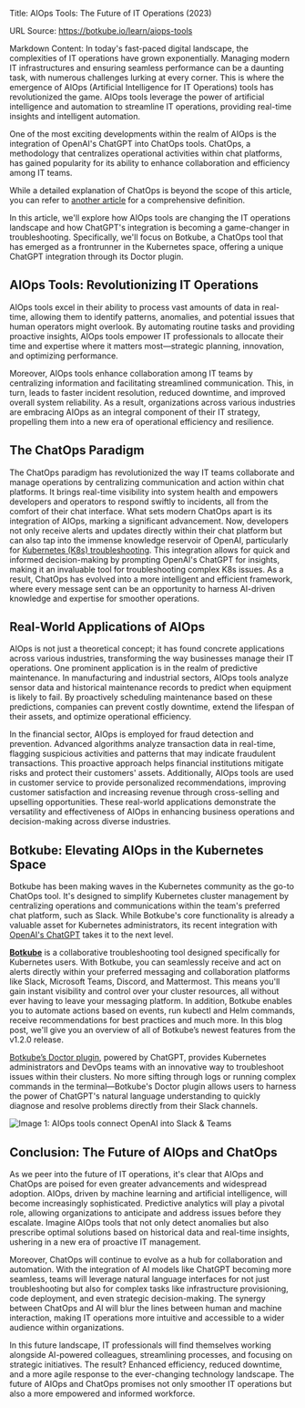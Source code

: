 Title: AIOps Tools: The Future of IT Operations (2023)

URL Source: https://botkube.io/learn/aiops-tools

Markdown Content:
In today's fast-paced digital landscape, the complexities of IT operations have grown exponentially. Managing modern IT infrastructures and ensuring seamless performance can be a daunting task, with numerous challenges lurking at every corner. This is where the emergence of AIOps (Artificial Intelligence for IT Operations) tools has revolutionized the game. AIOps tools leverage the power of artificial intelligence and automation to streamline IT operations, providing real-time insights and intelligent automation.

One of the most exciting developments within the realm of AIOps is the integration of OpenAI's ChatGPT into ChatOps tools. ChatOps, a methodology that centralizes operational activities within chat platforms, has gained popularity for its ability to enhance collaboration and efficiency among IT teams.

While a detailed explanation of ChatOps is beyond the scope of this article, you can refer to [another article](https://botkube.io/learn/chatops) for a comprehensive definition.

In this article, we'll explore how AIOps tools are changing the IT operations landscape and how ChatGPT's integration is becoming a game-changer in troubleshooting. Specifically, we'll focus on Botkube, a ChatOps tool that has emerged as a frontrunner in the Kubernetes space, offering a unique ChatGPT integration through its Doctor plugin.

**AIOps Tools: Revolutionizing IT Operations**
----------------------------------------------

AIOps tools excel in their ability to process vast amounts of data in real-time, allowing them to identify patterns, anomalies, and potential issues that human operators might overlook. By automating routine tasks and providing proactive insights, AIOps tools empower IT professionals to allocate their time and expertise where it matters most—strategic planning, innovation, and optimizing performance.

Moreover, AIOps tools enhance collaboration among IT teams by centralizing information and facilitating streamlined communication. This, in turn, leads to faster incident resolution, reduced downtime, and improved overall system reliability. As a result, organizations across various industries are embracing AIOps as an integral component of their IT strategy, propelling them into a new era of operational efficiency and resilience.

**The ChatOps Paradigm**
------------------------

The ChatOps paradigm has revolutionized the way IT teams collaborate and manage operations by centralizing communication and action within chat platforms. It brings real-time visibility into system health and empowers developers and operators to respond swiftly to incidents, all from the comfort of their chat interface. What sets modern ChatOps apart is its integration of AIOps, marking a significant advancement. Now, developers not only receive alerts and updates directly within their chat platform but can also tap into the immense knowledge reservoir of OpenAI, particularly for [Kubernetes (K8s) troubleshooting](https://thenewstack.io/can-chatgpt-save-collective-kubernetes-troubleshooting/). This integration allows for quick and informed decision-making by prompting OpenAI's ChatGPT for insights, making it an invaluable tool for troubleshooting complex K8s issues. As a result, ChatOps has evolved into a more intelligent and efficient framework, where every message sent can be an opportunity to harness AI-driven knowledge and expertise for smoother operations.

**Real-World Applications of AIOps**
------------------------------------

AIOps is not just a theoretical concept; it has found concrete applications across various industries, transforming the way businesses manage their IT operations. One prominent application is in the realm of predictive maintenance. In manufacturing and industrial sectors, AIOps tools analyze sensor data and historical maintenance records to predict when equipment is likely to fail. By proactively scheduling maintenance based on these predictions, companies can prevent costly downtime, extend the lifespan of their assets, and optimize operational efficiency.

In the financial sector, AIOps is employed for fraud detection and prevention. Advanced algorithms analyze transaction data in real-time, flagging suspicious activities and patterns that may indicate fraudulent transactions. This proactive approach helps financial institutions mitigate risks and protect their customers' assets. Additionally, AIOps tools are used in customer service to provide personalized recommendations, improving customer satisfaction and increasing revenue through cross-selling and upselling opportunities. These real-world applications demonstrate the versatility and effectiveness of AIOps in enhancing business operations and decision-making across diverse industries.

**Botkube: Elevating AIOps in the Kubernetes Space**
----------------------------------------------------

Botkube has been making waves in the Kubernetes community as the go-to ChatOps tool. It's designed to simplify Kubernetes cluster management by centralizing operations and communications within the team's preferred chat platform, such as Slack. While Botkube's core functionality is already a valuable asset for Kubernetes administrators, its recent integration with [OpenAI's ChatGPT](https://botkube.io/blog/doctor-plug-in-tutorial) takes it to the next level.

[**Botkube**](http://app.botkube.io/) is a collaborative troubleshooting tool designed specifically for Kubernetes users. With Botkube, you can seamlessly receive and act on alerts directly within your preferred messaging and collaboration platforms like Slack, Microsoft Teams, Discord, and Mattermost. This means you'll gain instant visibility and control over your cluster resources, all without ever having to leave your messaging platform. In addition, Botkube enables you to automate actions based on events, run kubectl and Helm commands, receive recommendations for best practices and much more. In this blog post, we'll give you an overview of all of Botkube’s newest features from the v1.2.0 release.

[Botkube’s Doctor plugin](https://botkube.io/blog/use-chatgpt-to-troubleshoot-kubernetes-errors-with-botkubes-doctor), powered by ChatGPT, provides Kubernetes administrators and DevOps teams with an innovative way to troubleshoot issues within their clusters. No more sifting through logs or running complex commands in the terminal—Botkube's Doctor plugin allows users to harness the power of ChatGPT's natural language understanding to quickly diagnose and resolve problems directly from their Slack channels.

![Image 1: AIOps tools connect OpenAI into Slack & Teams](https://assets-global.website-files.com/634fabb21508d6c9db9bc46f/64ff4ae2ceb6be56bcfd2749_ZEQiRBR8IiMvCUsc962K45bn4fScHoE1ByR-SMm9yPwwCMLgcK5int407jHuSK6CzkbHkox8W6FSizqkhtUnD9Vwmz4UYSl6uIOtiejGTCCvybjr9ZrAuTMkslHBQBSsY0sRL4Vg3T66yu_DLkYYiHY.png)

**Conclusion: The Future of AIOps and ChatOps**
-----------------------------------------------

As we peer into the future of IT operations, it's clear that AIOps and ChatOps are poised for even greater advancements and widespread adoption. AIOps, driven by machine learning and artificial intelligence, will become increasingly sophisticated. Predictive analytics will play a pivotal role, allowing organizations to anticipate and address issues before they escalate. Imagine AIOps tools that not only detect anomalies but also prescribe optimal solutions based on historical data and real-time insights, ushering in a new era of proactive IT management.

Moreover, ChatOps will continue to evolve as a hub for collaboration and automation. With the integration of AI models like ChatGPT becoming more seamless, teams will leverage natural language interfaces for not just troubleshooting but also for complex tasks like infrastructure provisioning, code deployment, and even strategic decision-making. The synergy between ChatOps and AI will blur the lines between human and machine interaction, making IT operations more intuitive and accessible to a wider audience within organizations.

In this future landscape, IT professionals will find themselves working alongside AI-powered colleagues, streamlining processes, and focusing on strategic initiatives. The result? Enhanced efficiency, reduced downtime, and a more agile response to the ever-changing technology landscape. The future of AIOps and ChatOps promises not only smoother IT operations but also a more empowered and informed workforce.

‍
